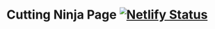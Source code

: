 # Cutting Ninja Page [![Netlify Status](https://api.netlify.com/api/v1/badges/766a14b2-5095-432b-874e-49856448da96/deploy-status)](https://app.netlify.com/sites/cuttingninja/deploys)
